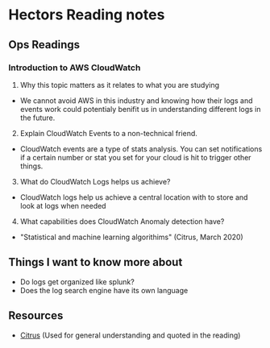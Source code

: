 # Hectors Reading notes

## Ops Readings

### Introduction to AWS CloudWatch

1. Why this topic matters as it relates to what you are studying

- We cannot avoid AWS in this industry and knowing how their logs and events work could potentialy benifit us in understanding different logs in the future.

2. Explain CloudWatch Events to a non-technical friend.

- CloudWatch events are a type of stats analysis. You can set notifications if a certain number or stat you set for your cloud is hit to trigger other things.

3. What do CloudWatch Logs helps us achieve?

- CloudWatch logs help us achieve a central location with to store and look at logs when needed

4. What capabilities does CloudWatch Anomaly detection have?

- "Statistical and machine learning algorithims" (Citrus, March 2020)

## Things I want to know more about

- Do logs get organized like splunk?
- Does the log search engine have its own language

## Resources

- [Citrus](https://www.citrusconsulting.com/introduction-to-aws-cloudwatch/)
(Used for general understanding and quoted in the reading)